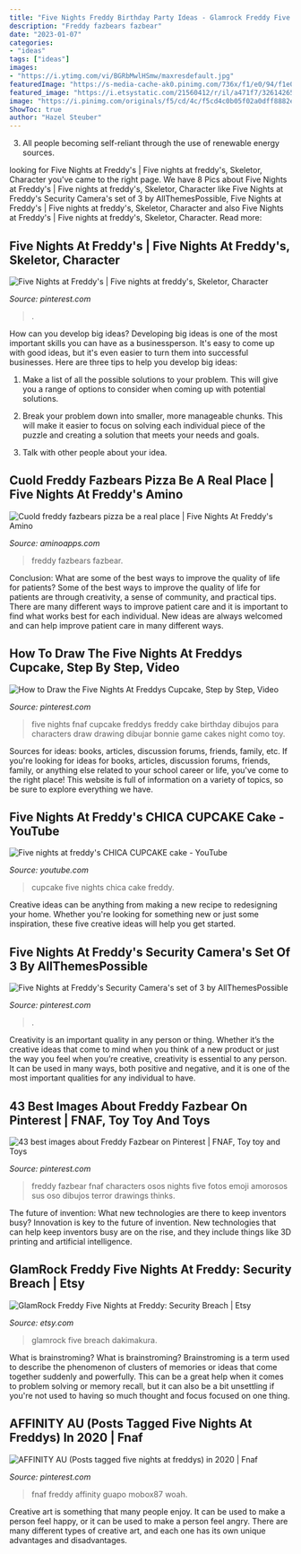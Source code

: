 ```yaml
---
title: "Five Nights Freddy Birthday Party Ideas - Glamrock Freddy Five Nights At Freddy: Security Breach"
description: "Freddy fazbears fazbear"
date: "2023-01-07"
categories:
- "ideas"
tags: ["ideas"]
images:
- "https://i.ytimg.com/vi/BGRbMwlHSmw/maxresdefault.jpg"
featuredImage: "https://s-media-cache-ak0.pinimg.com/736x/f1/e0/94/f1e094a8e01a71ef71f4987def3abbfc.jpg"
featured_image: "https://i.etsystatic.com/21560412/r/il/a471f7/3261426534/il_1588xN.3261426534_iq8b.jpg"
image: "https://i.pinimg.com/originals/f5/cd/4c/f5cd4c0b05f02a0dff8882e6d7664f08.png"
ShowToc: true
author: "Hazel Steuber"
---
```



3. All people becoming self-reliant through the use of renewable energy sources. 

	

		
looking for Five Nights at Freddy&#039;s | Five nights at freddy&#039;s, Skeletor, Character you've came to the right page. We have 8 Pics about Five Nights at Freddy&#039;s | Five nights at freddy&#039;s, Skeletor, Character like Five Nights at Freddy&#039;s Security Camera&#039;s set of 3 by AllThemesPossible, Five Nights at Freddy&#039;s | Five nights at freddy&#039;s, Skeletor, Character and also Five Nights at Freddy&#039;s | Five nights at freddy&#039;s, Skeletor, Character. Read more:
		
    
## Five Nights At Freddy&#039;s | Five Nights At Freddy&#039;s, Skeletor, Character

<img loading=lazy src="https://i.pinimg.com/736x/12/38/93/1238933cfe40e16117f38b6c5cb6bde4--my-pics-night.jpg" onerror="this.onerror=null;this.src='https://tse2.mm.bing.net/th?id=OIP.hPo193TW33RyynGZ59V6dAHaHa&amp;pid=15.1';" alt="Five Nights at Freddy&#039;s | Five nights at freddy&#039;s, Skeletor, Character">

_Source: pinterest.com_

>. 

	

How can you develop big ideas?
Developing big ideas is one of the most important skills you can have as a businessperson. It's easy to come up with good ideas, but it's even easier to turn them into successful businesses. Here are three tips to help you develop big ideas:
1. Make a list of all the possible solutions to your problem. This will give you a range of options to consider when coming up with potential solutions.

2. Break your problem down into smaller, more manageable chunks. This will make it easier to focus on solving each individual piece of the puzzle and creating a solution that meets your needs and goals.

3. Talk with other people about your idea.

    
## Cuold Freddy Fazbears Pizza Be A Real Place | Five Nights At Freddy&#039;s Amino

<img loading=lazy src="http://pm1.narvii.com/6965/29851f1a706cd0e779b69c2662610f6a3e3d1428r1-1440-1033v2_uhq.jpg" onerror="this.onerror=null;this.src='https://tse1.mm.bing.net/th?id=OIP.C2pYdhBN1Sd8KDg05X9hXwHaFU&amp;pid=15.1';" alt="Cuold freddy fazbears pizza be a real place | Five Nights At Freddy&#039;s Amino">

_Source: aminoapps.com_

>freddy fazbears fazbear. 

	

Conclusion: What are some of the best ways to improve the quality of life for patients?
Some of the best ways to improve the quality of life for patients are through creativity, a sense of community, and practical tips. There are many different ways to improve patient care and it is important to find what works best for each individual. New ideas are always welcomed and can help improve patient care in many different ways.

    
## How To Draw The Five Nights At Freddys Cupcake, Step By Step, Video

<img loading=lazy src="https://i.pinimg.com/originals/f5/cd/4c/f5cd4c0b05f02a0dff8882e6d7664f08.png" onerror="this.onerror=null;this.src='https://tse4.mm.bing.net/th?id=OIP.RTn9hmYlYeGle54n2AJBDQHaKC&amp;pid=15.1';" alt="How to Draw the Five Nights At Freddys Cupcake, Step by Step, Video">

_Source: pinterest.com_

>five nights fnaf cupcake freddys freddy cake birthday dibujos para characters draw drawing dibujar bonnie game cakes night como toy. 

	

Sources for ideas: books, articles, discussion forums, friends, family, etc.
If you're looking for ideas for books, articles, discussion forums, friends, family, or anything else related to your school career or life, you've come to the right place! This website is full of information on a variety of topics, so be sure to explore everything we have.

    
## Five Nights At Freddy&#039;s CHICA CUPCAKE Cake - YouTube

<img loading=lazy src="https://i.ytimg.com/vi/BGRbMwlHSmw/maxresdefault.jpg" onerror="this.onerror=null;this.src='https://tse3.mm.bing.net/th?id=OIP.2ofXF1emeEjL738csiy6swHaEK&amp;pid=15.1';" alt="Five nights at freddy&#039;s CHICA CUPCAKE cake - YouTube">

_Source: youtube.com_

>cupcake five nights chica cake freddy. 

	

Creative ideas can be anything from making a new recipe to redesigning your home. Whether you're looking for something new or just some inspiration, these five creative ideas will help you get started.

    
## Five Nights At Freddy&#039;s Security Camera&#039;s Set Of 3 By AllThemesPossible

<img loading=lazy src="https://i.pinimg.com/originals/5a/7e/6e/5a7e6e380c03f7dd4853cd818cd5d03d.jpg" onerror="this.onerror=null;this.src='https://tse4.mm.bing.net/th?id=OIP.zKEFh8RCSmoUsjFjV2h7UAHaJ4&amp;pid=15.1';" alt="Five Nights at Freddy&#039;s Security Camera&#039;s set of 3 by AllThemesPossible">

_Source: pinterest.com_

>. 

	

Creativity is an important quality in any person or thing. Whether it’s the creative ideas that come to mind when you think of a new product or just the way you feel when you’re creative, creativity is essential to any person. It can be used in many ways, both positive and negative, and it is one of the most important qualities for any individual to have.

    
## 43 Best Images About Freddy Fazbear On Pinterest | FNAF, Toy Toy And Toys

<img loading=lazy src="https://s-media-cache-ak0.pinimg.com/736x/f1/e0/94/f1e094a8e01a71ef71f4987def3abbfc.jpg" onerror="this.onerror=null;this.src='https://tse2.mm.bing.net/th?id=OIP.qClzsnQn78zOXP1CpqmFqQHaIa&amp;pid=15.1';" alt="43 best images about Freddy Fazbear on Pinterest | FNAF, Toy toy and Toys">

_Source: pinterest.com_

>freddy fazbear fnaf characters osos nights five fotos emoji amorosos sus oso dibujos terror drawings thinks. 

	

The future of invention: What new technologies are there to keep inventors busy?
Innovation is key to the future of invention. New technologies that can help keep inventors busy are on the rise, and they include things like 3D printing and artificial intelligence.

    
## GlamRock Freddy Five Nights At Freddy: Security Breach | Etsy

<img loading=lazy src="https://i.etsystatic.com/21560412/r/il/a471f7/3261426534/il_1588xN.3261426534_iq8b.jpg" onerror="this.onerror=null;this.src='https://tse1.mm.bing.net/th?id=OIP.-lxFV0cpPgyk83U3ijXS8wHaPP&amp;pid=15.1';" alt="GlamRock Freddy Five Nights at Freddy: Security Breach | Etsy">

_Source: etsy.com_

>glamrock five breach dakimakura. 

	

What is brainstroming?
What is brainstroming? Brainstroming is a term used to describe the phenomenon of clusters of memories or ideas that come together suddenly and powerfully. This can be a great help when it comes to problem solving or memory recall, but it can also be a bit unsettling if you're not used to having so much thought and focus focused on one thing.

    
## AFFINITY AU (Posts Tagged Five Nights At Freddys) In 2020 | Fnaf

<img loading=lazy src="https://i.pinimg.com/736x/d8/b0/22/d8b022191344ec0144a24831d707a320.jpg" onerror="this.onerror=null;this.src='https://tse4.mm.bing.net/th?id=OIP.p9mBibnkpevwqlKIxr3rjwHaFU&amp;pid=15.1';" alt="AFFINITY AU (Posts tagged five nights at freddys) in 2020 | Fnaf">

_Source: pinterest.com_

>fnaf freddy affinity guapo mobox87 woah. 

	

Creative art is something that many people enjoy. It can be used to make a person feel happy, or it can be used to make a person feel angry. There are many different types of creative art, and each one has its own unique advantages and disadvantages.

